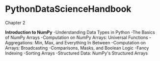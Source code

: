 # PythonDataScienceHandbook

Chapter 2

**Introduction to NumPy**
  -Understanding Data Types in Python
  -The Basics of NumPy Arrays
  -Computation on NumPy Arrays: Universal Functions
  -Aggregations: Min, Max, and Everything In Between
  -Computation on Arrays: Broadcasting
  -Comparisons, Masks, and Boolean Logic
  -Fancy Indexing
  -Sorting Arrays
  -Structured Data: NumPy's Structured Arrays
